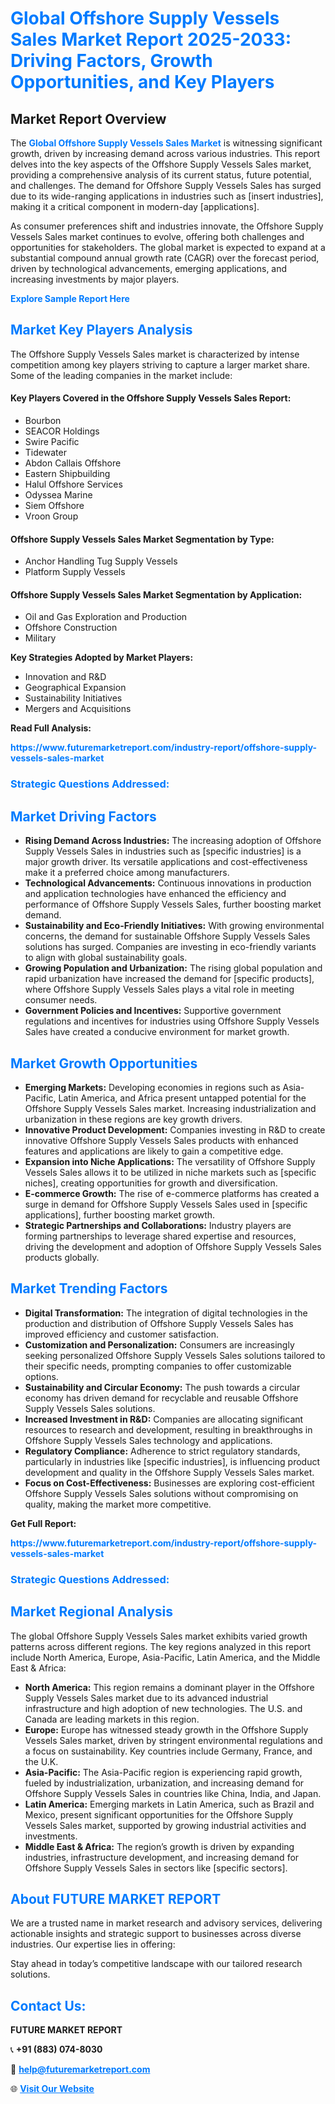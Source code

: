<h1 style="color: #007BFF;">Global Offshore Supply Vessels Sales Market Report 2025-2033: Driving Factors, Growth Opportunities, and Key Players</h1>

<section id="overview">
<h2>Market Report Overview</h2>
<p>The <a href="https://www.futuremarketreport.com/industry-report/offshore-supply-vessels-sales-market" style="color: #007BFF; text-decoration: none;"><strong>Global Offshore Supply Vessels Sales Market</strong></a> is witnessing significant growth, driven by increasing demand across various industries. This report delves into the key aspects of the Offshore Supply Vessels Sales market, providing a comprehensive analysis of its current status, future potential, and challenges. The demand for Offshore Supply Vessels Sales has surged due to its wide-ranging applications in industries such as [insert industries], making it a critical component in modern-day [applications].</p>
<p>As consumer preferences shift and industries innovate, the Offshore Supply Vessels Sales market continues to evolve, offering both challenges and opportunities for stakeholders. The global market is expected to expand at a substantial compound annual growth rate (CAGR) over the forecast period, driven by technological advancements, emerging applications, and increasing investments by major players.</p>
</section>

<section id="overview">
<p><a href="https://www.futuremarketreport.com/request-sample/reportId=104713" style="color: #007BFF; text-decoration: none;"><strong>Explore Sample Report Here</strong></a></p>
</section>

<section id="key-players">
<h2 style="color: #007BFF;">Market Key Players Analysis</h2>
<p>The Offshore Supply Vessels Sales market is characterized by intense competition among key players striving to capture a larger market share. Some of the leading companies in the market include:</p>
<h4>Key Players Covered in the Offshore Supply Vessels Sales Report:</h4>
<ul><li>Bourbon</li><li>SEACOR Holdings</li><li>Swire Pacific</li><li>Tidewater</li><li>Abdon Callais Offshore</li><li>Eastern Shipbuilding</li><li>Halul Offshore Services</li><li>Odyssea Marine</li><li>Siem Offshore</li><li>Vroon Group</li></ul>
<h4>Offshore Supply Vessels Sales Market Segmentation by Type:</h4>
<ul><li>Anchor Handling Tug Supply Vessels</li><li>Platform Supply Vessels</li></ul>

<h4>Offshore Supply Vessels Sales Market Segmentation by Application:</h4>
<ul><li>Oil and Gas Exploration and Production</li><li>Offshore Construction</li><li>Military</li></ul>
<p><strong>Key Strategies Adopted by Market Players:</strong></p>
<ul>
<li>Innovation and R&D</li>
<li>Geographical Expansion</li>
<li>Sustainability Initiatives</li>
<li>Mergers and Acquisitions</li>
</ul>
</section>

<section>
<p><strong>Read Full Analysis: </strong></p><a href="https://www.futuremarketreport.com/industry-report/offshore-supply-vessels-sales-market" style="color: #007BFF; text-decoration: none;"><strong>https://www.futuremarketreport.com/industry-report/offshore-supply-vessels-sales-market</strong></a>
<h3 style="color: #007BFF;">Strategic Questions Addressed:</h3>
</section>

<section id="driving-factors">
<h2 style="color: #007BFF;">Market Driving Factors</h2>
<ul>
<li><strong>Rising Demand Across Industries:</strong> The increasing adoption of Offshore Supply Vessels Sales in industries such as [specific industries] is a major growth driver. Its versatile applications and cost-effectiveness make it a preferred choice among manufacturers.</li>
<li><strong>Technological Advancements:</strong> Continuous innovations in production and application technologies have enhanced the efficiency and performance of Offshore Supply Vessels Sales, further boosting market demand.</li>
<li><strong>Sustainability and Eco-Friendly Initiatives:</strong> With growing environmental concerns, the demand for sustainable Offshore Supply Vessels Sales solutions has surged. Companies are investing in eco-friendly variants to align with global sustainability goals.</li>
<li><strong>Growing Population and Urbanization:</strong> The rising global population and rapid urbanization have increased the demand for [specific products], where Offshore Supply Vessels Sales plays a vital role in meeting consumer needs.</li>
<li><strong>Government Policies and Incentives:</strong> Supportive government regulations and incentives for industries using Offshore Supply Vessels Sales have created a conducive environment for market growth.</li>
</ul>
</section>

<section id="growth-opportunities">
<h2 style="color: #007BFF;">Market Growth Opportunities</h2>
<ul>
<li><strong>Emerging Markets:</strong> Developing economies in regions such as Asia-Pacific, Latin America, and Africa present untapped potential for the Offshore Supply Vessels Sales market. Increasing industrialization and urbanization in these regions are key growth drivers.</li>
<li><strong>Innovative Product Development:</strong> Companies investing in R&D to create innovative Offshore Supply Vessels Sales products with enhanced features and applications are likely to gain a competitive edge.</li>
<li><strong>Expansion into Niche Applications:</strong> The versatility of Offshore Supply Vessels Sales allows it to be utilized in niche markets such as [specific niches], creating opportunities for growth and diversification.</li>
<li><strong>E-commerce Growth:</strong> The rise of e-commerce platforms has created a surge in demand for Offshore Supply Vessels Sales used in [specific applications], further boosting market growth.</li>
<li><strong>Strategic Partnerships and Collaborations:</strong> Industry players are forming partnerships to leverage shared expertise and resources, driving the development and adoption of Offshore Supply Vessels Sales products globally.</li>
</ul>
</section>

<section id="trending-factors">
<h2 style="color: #007BFF;">Market Trending Factors</h2>
<ul>
<li><strong>Digital Transformation:</strong> The integration of digital technologies in the production and distribution of Offshore Supply Vessels Sales has improved efficiency and customer satisfaction.</li>
<li><strong>Customization and Personalization:</strong> Consumers are increasingly seeking personalized Offshore Supply Vessels Sales solutions tailored to their specific needs, prompting companies to offer customizable options.</li>
<li><strong>Sustainability and Circular Economy:</strong> The push towards a circular economy has driven demand for recyclable and reusable Offshore Supply Vessels Sales solutions.</li>
<li><strong>Increased Investment in R&D:</strong> Companies are allocating significant resources to research and development, resulting in breakthroughs in Offshore Supply Vessels Sales technology and applications.</li>
<li><strong>Regulatory Compliance:</strong> Adherence to strict regulatory standards, particularly in industries like [specific industries], is influencing product development and quality in the Offshore Supply Vessels Sales market.</li>
<li><strong>Focus on Cost-Effectiveness:</strong> Businesses are exploring cost-efficient Offshore Supply Vessels Sales solutions without compromising on quality, making the market more competitive.</li>
</ul>
</section>

<section>
<p><strong>Get Full Report: </strong></p><a href="https://www.futuremarketreport.com/industry-report/offshore-supply-vessels-sales-market" style="color: #007BFF; text-decoration: none;"><strong>https://www.futuremarketreport.com/industry-report/offshore-supply-vessels-sales-market</strong></a>
<h3 style="color: #007BFF;">Strategic Questions Addressed:</h3>
</section>


<section id="regional-analysis">
<h2 style="color: #007BFF;">Market Regional Analysis</h2>
<p>The global Offshore Supply Vessels Sales market exhibits varied growth patterns across different regions. The key regions analyzed in this report include North America, Europe, Asia-Pacific, Latin America, and the Middle East & Africa:</p>
<ul>
<li><strong>North America:</strong> This region remains a dominant player in the Offshore Supply Vessels Sales market due to its advanced industrial infrastructure and high adoption of new technologies. The U.S. and Canada are leading markets in this region.</li>
<li><strong>Europe:</strong> Europe has witnessed steady growth in the Offshore Supply Vessels Sales market, driven by stringent environmental regulations and a focus on sustainability. Key countries include Germany, France, and the U.K.</li>
<li><strong>Asia-Pacific:</strong> The Asia-Pacific region is experiencing rapid growth, fueled by industrialization, urbanization, and increasing demand for Offshore Supply Vessels Sales in countries like China, India, and Japan.</li>
<li><strong>Latin America:</strong> Emerging markets in Latin America, such as Brazil and Mexico, present significant opportunities for the Offshore Supply Vessels Sales market, supported by growing industrial activities and investments.</li>
<li><strong>Middle East & Africa:</strong> The region’s growth is driven by expanding industries, infrastructure development, and increasing demand for Offshore Supply Vessels Sales in sectors like [specific sectors].</li>
</ul>
</section>

<footer>
<h2 style="color: #007BFF;">About FUTURE MARKET REPORT</h2>
<p>We are a trusted name in market research and advisory services, delivering actionable insights and strategic support to businesses across diverse industries. Our expertise lies in offering:</p>

<p>Stay ahead in today’s competitive landscape with our tailored research solutions.</p>

<h2 style="color: #007BFF;">Contact Us:</h2>
<p><strong>FUTURE MARKET REPORT</strong></p>
<p>📞 <strong>+91 (883) 074-8030</strong></p>
<p>📧 <strong><a href="mailto:help@futuremarketreport.com" style="color: #007BFF;">help@futuremarketreport.com</a></strong></p>
<p>🌐 <strong><a href="https://www.futuremarketreport.com/" style="color: #007BFF;">Visit Our Website</a></strong></p>
</footer>
